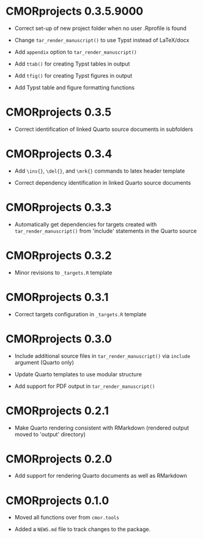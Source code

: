 # CMORprojects 0.3.5.9000

* Correct set-up of new project folder when no user .Rprofile is found

* Change `tar_render_manuscript()` to use Typst instead of LaTeX/docx

* Add `appendix` option to `tar_render_manuscript()`

* Add `ttab()` for creating Typst tables in output

* Add `tfig()` for creating Typst figures in output

* Add Typst table and figure formatting functions

# CMORprojects 0.3.5

* Correct identification of linked Quarto source documents in subfolders

# CMORprojects 0.3.4

* Add `\ins{}`, `\del{}`, and `\mrk{}` commands to latex header template

* Correct dependency identification in linked Quarto source documents

# CMORprojects 0.3.3

* Automatically get dependencies for targets created with `tar_render_manuscript()` from 'include' statements in the Quarto source

# CMORprojects 0.3.2

* Minor revisions to `_targets.R` template

# CMORprojects 0.3.1

* Correct targets configuration in `_targets.R` template

# CMORprojects 0.3.0

* Include additional source files in `tar_render_manuscript()` via `include` argument (Quarto only)

* Update Quarto templates to use modular structure

* Add support for PDF output in `tar_render_manuscript()`

# CMORprojects 0.2.1

* Make Quarto rendering consistent with RMarkdown (rendered output moved to 'output' directory)

# CMORprojects 0.2.0

* Add support for rendering Quarto documents as well as RMarkdown

# CMORprojects 0.1.0

* Moved all functions over from `cmor.tools`

* Added a `NEWS.md` file to track changes to the package.
